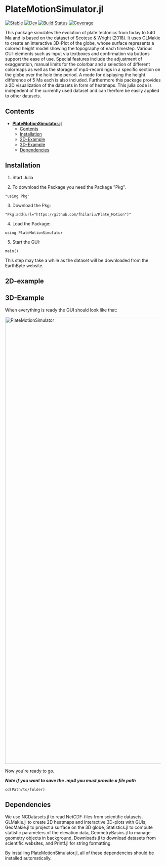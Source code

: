 # PlateMotionSimulator.jl

[![Stable](https://img.shields.io/badge/docs-stable-blue.svg)](https://fhilariu.github.io/PlateMotionSimulator.jl/stable/)
[![Dev](https://img.shields.io/badge/docs-dev-blue.svg)](https://fhilariu.github.io/PlateMotionSimulator.jl/dev/)
[![Build Status](https://github.com/fhilariu/PlateMotionSimulator.jl/actions/workflows/CI.yml/badge.svg?branch=master)](https://github.com/fhilariu/PlateMotionSimulator.jl/actions/workflows/CI.yml?query=branch%3Amaster)
[![Coverage](https://codecov.io/gh/fhilariu/PlateMotionSimulator.jl/branch/master/graph/badge.svg)](https://codecov.io/gh/fhilariu/PlateMotionSimulator.jl)


This package simulates the evolution of plate tectonics from today to 540 Ma and is based on the dataset of Scotese & Wright (2018). It uses GLMakie to create an interactive 3D-Plot of the globe, whose surface represents a colored height model showing the topography of each timestep. Various GUI-elements such as input via textboxes and confirmation via buttons support the ease of use. Special features include the adjustment of exaggeration, manual limits for the colorbar and a selection of different colormaps as well as the storage of mp4-recordings in a specific section on the globe over the hole time period. A mode for displaying the height difference of 5 Ma each is also included. Furthermore this package provides a 2D visualization of the datasets in form of heatmaps. This julia code is indepedent of the currently used dataset and can therfore be easily applied to other datasets.


## Contents
- **[PlateMotionSimulator.jl](#platemotionsimulator)**
  - [Contents](#contents)
  - [Installation](#installation)
  - [2D-Example](#2D-example)
  - [3D-Example](#3D-example)
  - [Dependencies](#dependencies)

## Installation
1. Start Julia

2. To download the Package you need the Package "Pkg". 
```
"using Pkg"
```
3. Download the Pkg:
```
"Pkg.add(url="https://github.com/fhilariu/Plate_Motion")"
```
4. Load the Package:
```
using PlateMotionSimulator
```
5. Start the GUI:
```
main()
```
This step may take a while as the dataset will be downloaded from the EarthByte website.

## 2D-example




## 3D-Example
When everything is ready the GUI should look like that:

<img width="1440" alt="PlateMotionSimulator" src="https://github.com/user-attachments/assets/466b4b7c-491b-461e-b406-1fec2042e0c8" />

Now you're ready to go. 

******_Note if you want to save the .mp4 you must provide a file path_******
```
cd(Path/to/folder)
```

## Dependencies
We use NCDatasets.jl to read NetCDF-files from scientific datasets, GLMakie.jl to create 2D heatmaps and interactive 3D-plots with GUIs, GeoMakie.jl to project a surface on the 3D globe, Statistics.jl to compute statistic parameters of the elevation data, GeometryBasics.jl to manage geometry objects in background, Downloads.jl to download datasets from scientific websites, and Printf.jl for string formatting.

By installing PlateMotionSimulator.jl, all of these dependencies should be installed automatically.






